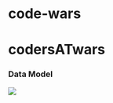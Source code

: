 # code-wars
# codersATwars
### Data Model ###
![](https://theophelus.github.io/codersATwars/githubimages22.jpg)
